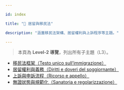 ---
id: index
title: "🛂 居留與移民法"
description: "涵蓋移民法架構、居留權利與上訴程序等主題。"
---


> 本頁為 **Level-2 導覽**，列出所有子主題（L3）。

- [移民法框架（Testo unico sull’immigrazione）](./immigration-framework/)
- [居留權利與義務（Diritti e doveri del soggiornante）](./residence-rights/)
- [上訴與申訴流程（Ricorso e appello）](./appeals/)
- [無證狀態與規範化（Sanatoria e regolarizzazione）](./sanatoria/)
